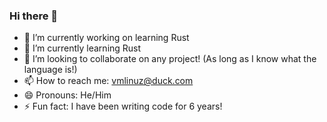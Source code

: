 ### Hi there 👋
- 🔭 I’m currently working on learning Rust
- 🌱 I’m currently learning Rust
- 👯 I’m looking to collaborate on any project! (As long as I know what the language is!)
- 📫 How to reach me: vmlinuz@duck.com
- 😄 Pronouns: He/Him
- ⚡ Fun fact: I have been writing code for 6 years! 

<!--
**tired-tux/tired-tux** is a ✨ _special_ ✨ repository because its `README.md` (this file) appears on your GitHub profile.

Here are some ideas to get you started:

- 🔭 I’m currently working on learning Rust
- 🌱 I’m currently learning Rust
- 👯 I’m looking to collaborate on any project! (As long as I know what the language is!)
- 🤔 I’m looking for help with ...
- 💬 Ask me about
- 📫 How to reach me: vmlinuz@duck.com
- 😄 Pronouns: He/Him
- ⚡ Fun fact: I have been writing code for 6 years! 
-->
